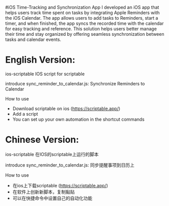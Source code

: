 #iOS Time-Tracking and Synchronization App
I developed an iOS app that helps users track time spent on tasks by integrating Apple Reminders with the iOS Calendar. The app allows users to add tasks to Reminders, start a timer, and when finished, the app syncs the recorded time with the calendar for easy tracking and reference. This solution helps users better manage their time and stay organized by offering seamless synchronization between tasks and calendar events.

# English Version:
ios-scriptable
IOS script for scriptable

introduce
sync_reminder_to_calendar.js: Synchronize Reminders to Calendar

How to use
- Download scriptable on ios (https://scriptable.app/)
- Add a script
- You can set up your own automation in the shortcut commands
  

# Chinese Version:
ios-scriptable
在IOS的scriptable上运行的脚本

introduce
sync_reminder_to_calendar.js: 同步提醒事项到日历上

How to use
- 在ios上下载scriptable (https://scriptable.app/)
- 在软件上创新新脚本，复制黏贴
- 可以在快捷命令中设置自己的自动化功能
